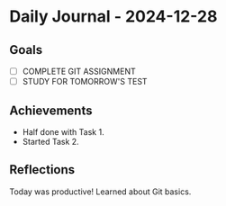 # Daily Journal - 2024-12-28
## Goals
- [ ] COMPLETE GIT ASSIGNMENT
- [ ] STUDY FOR TOMORROW'S TEST

## Achievements
- Half done with Task 1.
- Started Task 2.

## Reflections
Today was productive! Learned about Git basics.
